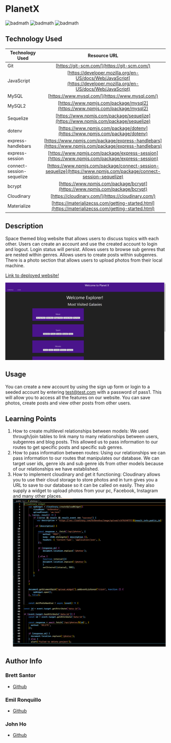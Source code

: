 # PlanetX
![badmath](https://img.shields.io/badge/license-MIT-blue)
![badmath](https://img.shields.io/badge/Built%20With-JavaScript-ff69b4)
![badmath](https://img.shields.io/badge/Built%20With-Handlebars-blueviolet)


## Technology Used

| Technology Used         | Resource URL           | 
| ------------- |:-------------:|  
| Git | [https://git-scm.com/](https://git-scm.com/)     |    
| JavaScript | [https://developer.mozilla.org/en-US/docs/Web/JavaScript](https://developer.mozilla.org/en-US/docs/Web/JavaScript)  |
| MySQL | [https://www.mysql.com/](https://www.mysql.com/)     |    
| MySQL2 | [https://www.npmjs.com/package/mysql2](https://www.npmjs.com/package/mysql2)  |
| Sequelize | [https://www.npmjs.com/package/sequelize](https://www.npmjs.com/package/sequelize)  |
| dotenv | [https://www.npmjs.com/package/dotenv](https://www.npmjs.com/package/dotenv)  |
| express-handlebars | [https://www.npmjs.com/package/express-handlebars](https://www.npmjs.com/package/express-handlebars)  |
| express-session | [https://www.npmjs.com/package/express-session](https://www.npmjs.com/package/express-session)  |
| connect-session-sequelize | [https://www.npmjs.com/package/connect-session-sequelize](https://www.npmjs.com/package/connect-session-sequelize)  |
| bcrypt | [https://www.npmjs.com/package/bcrypt](https://www.npmjs.com/package/bcrypt)  |
| Cloudinary | [https://cloudinary.com/](https://cloudinary.com/)  |
| Materialize | [https://materializecss.com/getting-started.html](https://materializecss.com/getting-started.html)  |

## Description
Space themed blog website that allows users to discuss topics with each other. Users can create an account and use the created account to login and logout. Login status will persist. Allows users to browse sub genres that are nested within genres. Allows users to create posts within subgenres. There is a photo section that allows users to upload photos from their local machine.

[Link to deployed website!](https://planetxapp-jbe.herokuapp.com/)

![homepage](./public/image/homepage.png)

## Usage
You can create a new account by using the sign up form or login to a seeded account by entering test@test.com with a password of pass1. This will allow you to access all the features on our website. You can save photos, create posts and view other posts from other users.

## Learning Points 
1. How to create multilevel relationships between models:
    We used through/join tables to link many to many relationships between users, subgenres and blog posts. This allowed us to pass information to our routes to get specific posts and specific sub genres.
2. How to pass information between routes:
    Using our relationships we can pass information to our routes that manipulates our database. We can target user ids, genre ids and sub genre ids from other models because of our relationships we have established.
3. How to implement cloudinary and get it functioning:
    Cloudinary allows you to use their cloud storage to store photos and in turn gives you a URL to save to our database so it can be called on easily. They also supply a widget to upload photos from your pc, Facebook, Instagram and many other places.
![cloudinary widget](./public/image/widget.png)

## Author Info

### Brett Santor
* [Github](https://github.com/BrettSantor)
### Emil Ronquillo
* [Github](https://github.com/Emil1577)
### John Ho
* [Github](https://github.com/SpectreKilo)